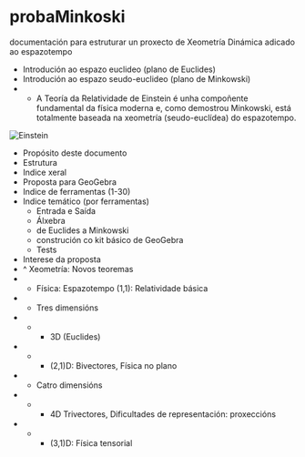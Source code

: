 # probaMinkoski
documentación para estruturar un proxecto de Xeometría Dinámica adicado ao espazotempo

*  Introdución ao espazo euclideo (plano de Euclides)
*  Introdución ao espazo seudo-euclideo (plano de Minkowski)
*  * A Teoría da Relatividade de Einstein é unha compoñente fundamental da física moderna e, como demostrou Minkowski, está totalmente baseada na xeometría (seudo-euclídea) do espazotempo.

![Einstein](https://upload.wikimedia.org/wikipedia/commons/thumb/3/3e/Einstein_1921_by_F_Schmutzer_-_restoration.jpg/220px-Einstein_1921_by_F_Schmutzer_-_restoration.jpg "O amigo Einstein")
 
* Propósito deste documento
* Estrutura
* Indice xeral
* Proposta para GeoGebra
* Indice de ferramentas (1-30)
* Indice temático (por ferramentas) 
  * Entrada  e Saída
  * Álxebra
  * de Euclides a Minkowski
  * construción co kit básico de GeoGebra
  * Tests
 * Interese da proposta
 * ^ Xeometría: Novos teoremas 
 * * Física: Espazotempo (1,1): Relatividade básica
 * * Tres dimensións
 * * * 3D (Euclides)
 * * * (2,1)D: Bivectores, Física no plano
 * * Catro dimensións
 * * * 4D Trivectores, Dificultades de representación: proxeccións
 * * * (3,1)D: Física tensorial

